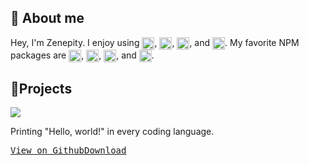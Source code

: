 
<!-- Presets

<a href="https://google.com">
<kbd><img src="https://upload.wikimedia.org/wikipedia/commons/thumb/5/53/Google_%22G%22_Logo.svg/2048px-Google_%22G%22_Logo.svg.png" width="20" align="center"></kbd>
</a>

 -->
## 📜 About me
Hey, I'm Zenepity. I enjoy using <img alt="Javascript" src="https://cdn.iconscout.com/icon/free/png-512/javascript-2752148-2284965.png" width="20" align="center">, <img alt="Typescript" src="https://upload.wikimedia.org/wikipedia/commons/4/4c/Typescript_logo_2020.svg" width="20" align="center">, <img alt="JSON" src="https://upload.wikimedia.org/wikipedia/commons/thumb/c/c9/JSON_vector_logo.svg/2048px-JSON_vector_logo.svg.png" width="20" align="center">, and <img alt="HTML5" src="https://www.pngrepo.com/png/183637/512/html5.png" width="20" align="center">. My favorite NPM packages are <img alt="Express" src="https://images.tute.io/tute/topic/express-js.png" width="20" align="center">, <img alt="discord.js" src="https://discord.js.org/static/logo-square.png" width="20" align="center">, <img alt="dbd.js" src="https://styles.redditmedia.com/t5_3rdcz2/styles/communityIcon_mwfeed0wxpc61.png?width=256&s=c600f32fefc6cba4f34f2a9ee176401ae5313fb6" width="20" align="center">, and <img alt="node-fetch" src="https://avatars.githubusercontent.com/u/59502381?s=200&v=4" width="20" align="center">.

## 🎪Projects
<a href="https://github.com/zenepity/HelloWorld">
<img src="https://camo.githubusercontent.com/187345915e626f7276c40164ccea1293e22b325b5c129de8aa7907e171b0f485/68747470733a2f2f692e696d6775722e636f6d2f6a3376775533462e706e67">
</a>

Printing "Hello, world!" in every coding language.

<a href="https://github.com/zenepity/HelloWorld">
<kbd>View on Github</kbd></a><a href="https://github.com/zenepity/HelloWorld/archive/refs/heads/main.zip"><kbd>Download</kbd></a>
</a>
